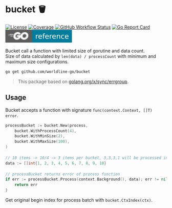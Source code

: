 # bucket 🪣

[![License](https://img.shields.io/github/license/worldline-go/bucket?color=red&style=flat-square)](https://raw.githubusercontent.com/worldline-go/bucket/main/LICENSE)
[![Coverage](https://img.shields.io/sonar/coverage/worldline-go_bucket?logo=sonarcloud&server=https%3A%2F%2Fsonarcloud.io&style=flat-square)](https://sonarcloud.io/summary/overall?id=worldline-go_bucket)
[![GitHub Workflow Status](https://img.shields.io/github/actions/workflow/status/worldline-go/bucket/test.yml?branch=main&logo=github&style=flat-square&label=ci)](https://github.com/worldline-go/bucket/actions)
[![Go Report Card](https://goreportcard.com/badge/github.com/worldline-go/bucket?style=flat-square)](https://goreportcard.com/report/github.com/worldline-go/bucket)
[![Go PKG](https://raw.githubusercontent.com/worldline-go/guide/main/badge/custom/reference.svg)](https://pkg.go.dev/github.com/worldline-go/bucket)

Bucket call a function with limited size of gorutine and data count.  
Size of data calculated by `len(data) / processCount` with minimum and maximum size configurations.

```sh
go get github.com/worldline-go/bucket
```

> This package based on [golang.org/x/sync/errgroup](https://pkg.go.dev/golang.org/x/sync/errgroup).

## Usage

Bucket accepts a function with signature `func(context.Context, []T) error`.

```go
processBucket := bucket.New(process,
    bucket.WithProcessCount(4),
    bucket.WithMinSize(2),
    bucket.WithMaxSize(100),
)

// 10 items -> 10/4 -> 3 items per bucket, 3,3,3,1 will be processed in 4 gorutine
data := []int{1, 2, 3, 4, 5, 6, 7, 8, 9, 10}

// processBucket returns error of process function
if err := processBucket.Process(context.Background(), data); err != nil {
    return err
}
```

Get original begin index for process batch with `bucket.CtxIndex(ctx)`.

